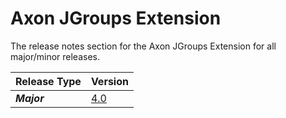 # Axon JGroups Extension

The release notes section for the Axon JGroups Extension for all major/minor releases.

| Release Type | Version |
| :--- | :--- |
| _**Major**_ | [4.0](rn-jgroups-major-releases.md#release-40) |
